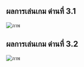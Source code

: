 ## ผลการเล่นเกม ด่านที่ 3.1
![ภาพ](https://user-images.githubusercontent.com/88755456/146421692-41018764-23c8-4459-a1bb-f67c9892caae.png)

## ผลการเล่นเกม ด่านที่ 3.2
![ภาพ](https://user-images.githubusercontent.com/88755456/146421721-203aa7e6-19fa-4911-86a4-e9c7b0f7db2a.png)

